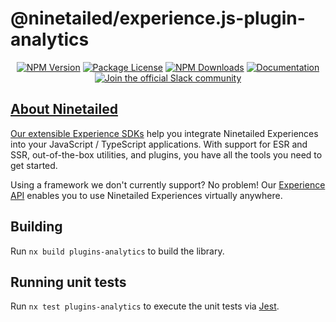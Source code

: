 # @ninetailed/experience.js-plugin-analytics

<!--Insert badges begin-->
<!--GENERATED TEXT - DO NOT EDIT HERE -->
<p align="center">
<a href="https://www.npmjs.com/package/@ninetailed/experience.js-plugin-analytics"><img src="https://img.shields.io/npm/v/@ninetailed/experience.js-plugin-analytics.svg" alt="NPM Version" /></a>
<a href="https://www.npmjs.com/package/@ninetailed/experience.js-plugin-analytics"><img src="https://img.shields.io/npm/l/@ninetailed/experience.js-plugin-analytics.svg" alt="Package License" /></a>
<a href="https://www.npmjs.com/package/@ninetailed/experience.js-plugin-analytics"><img src="https://img.shields.io/npm/dm/@ninetailed/experience.js-plugin-analytics.svg" alt="NPM Downloads" /></a>
<a href="https://docs.ninetailed.io/" target="_blank"><img src="https://img.shields.io/badge/%F0%9F%93%96-Documentation-green.svg" alt="Documentation"/></a>
<a href="ninetailed-community.slack.com" target="_blank"><img src="https://img.shields.io/badge/Slack-Ninetailed%20Community-blue.svg" alt="Join the official Slack community"/>
</p>

<!--Insert badges end-->

<!--Insert template begin-->
<!--GENERATED TEXT - DO NOT EDIT HERE -->

## About Ninetailed

Our extensible [Experience SDKs](https://docs.ninetailed.io/#getting-started-for-developers) help you integrate Ninetailed Experiences into your JavaScript / TypeScript applications. With support for ESR and SSR, out-of-the-box utilities, and plugins, you have all the tools you need to get started.

Using a framework we don't currently support? No problem! Our [Experience API](https://docs.ninetailed.io/for-developers/experience-api) enables you to use Ninetailed Experiences virtually anywhere.

<!--Insert template end-->

## Building

Run `nx build plugins-analytics` to build the library.

## Running unit tests

Run `nx test plugins-analytics` to execute the unit tests via [Jest](https://jestjs.io).
